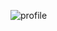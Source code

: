 ![profile](https://user-images.githubusercontent.com/78382773/116836562-5d644680-ab9d-11eb-9043-845ed6b1d50d.gif)

<!--
**Talitadevs/Talitadevs** is a ✨ _special_ ✨ repository because its `README.md` (this file) appears on your GitHub profile.

Here are some ideas to get you started:

- 🔭 I’m currently working on ...
- 🌱 I’m currently learning ...
- 👯 I’m looking to collaborate on ...
- 🤔 I’m looking for help with ...
- 💬 Ask me about ...
- 📫 How to reach me: ...
- 😄 Pronouns: ...
- ⚡ Fun fact: ...
-->
